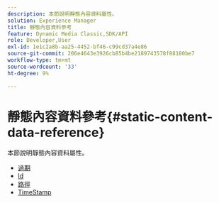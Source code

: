 ```yaml
---
description: 本節說明靜態內容資料屬性。
solution: Experience Manager
title: 靜態內容資料參考
feature: Dynamic Media Classic,SDK/API
role: Developer,User
exl-id: 1e1c2a8b-aa25-4452-bf46-c99cd37a4e86
source-git-commit: 206e4643e3926cb85b4be2189743578f88180be7
workflow-type: tm+mt
source-wordcount: '33'
ht-degree: 9%

---
```


# 靜態內容資料參考{#static-content-data-reference}

本節說明靜態內容資料屬性。

* [過期](r-expiration-static.md)
* [Id](r-id-static.md)
* [路徑](r-path-static.md)
* [TimeStamp](r-timestamp-static.md)

